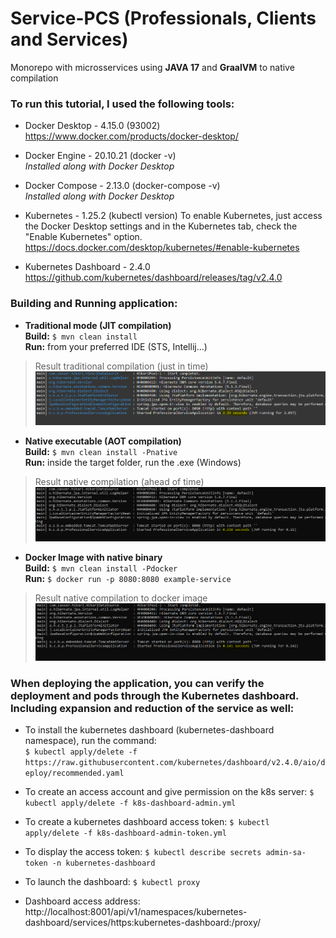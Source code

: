 # Service-PCS (Professionals, Clients and Services)
Monorepo with microsservices using **JAVA 17** and **GraalVM** to native compilation

### To run this tutorial, I used the following tools:

- Docker Desktop - 4.15.0 (93002)
https://www.docker.com/products/docker-desktop/

- Docker Engine - 20.10.21 (docker -v) <br />
_Installed along with Docker Desktop_

- Docker Compose - 2.13.0 (docker-compose -v) <br />
_Installed along with Docker Desktop_

- Kubernetes - 1.25.2 (kubectl version)
To enable Kubernetes, just access the Docker Desktop settings and in the Kubernetes tab, check the "Enable Kubernetes" option.
https://docs.docker.com/desktop/kubernetes/#enable-kubernetes

- Kubernetes Dashboard - 2.4.0
https://github.com/kubernetes/dashboard/releases/tag/v2.4.0

### Building and Running application:

- **Traditional mode (JIT compilation)** <br />
**Build:** `$ mvn clean install` <br />
**Run:** from your preferred IDE (STS, Intellij...)
> Result traditional compilation (just in time)
![](/professional-service/src/main/resources/images/professional_service_normal_start.PNG)

- **Native executable (AOT compilation)** <br />
**Build:** `$ mvn clean install -Pnative` <br />
**Run:** inside the target folder, run the .exe (Windows)
> Result native compilation (ahead of time)
![](/professional-service/src/main/resources/images/professional_service_native_start.PNG)

- **Docker Image with native binary** <br />
**Build:** `$ mvn clean install -Pdocker` <br />
**Run:** `$ docker run -p 8080:8080 example-service`
> Result native compilation to docker image
![](/professional-service/src/main/resources/images/professional_service_native_docker_start.PNG)

### When deploying the application, you can verify the deployment and pods through the Kubernetes dashboard. Including expansion and reduction of the service as well:

- To install the kubernetes dashboard (kubernetes-dashboard namespace), run the command: <br />
`$ kubectl apply/delete -f https://raw.githubusercontent.com/kubernetes/dashboard/v2.4.0/aio/deploy/recommended.yaml`

- To create an access account and give permission on the k8s server:
`$ kubectl apply/delete -f k8s-dashboard-admin.yml`

- To create a kubernetes dashboard access token:
`$ kubectl apply/delete -f k8s-dashboard-admin-token.yml`

- To display the access token:
`$ kubectl describe secrets admin-sa-token -n kubernetes-dashboard`

- To launch the dashboard:
`$ kubectl proxy`

- Dashboard access address:
http://localhost:8001/api/v1/namespaces/kubernetes-dashboard/services/https:kubernetes-dashboard:/proxy/
